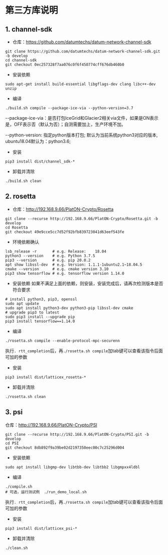 # 第三方库说明

## 1. channel-sdk
+ 仓库：https://github.com/datumtechs/datum-network-channel-sdk
```
git clone https://github.com/datumtechs/datum-network-channel-sdk.git -b develop
cd channel-sdk
git checkout 0ec257328f7aa076c0f6f450774cff676db460b0
```

+ 安装依赖
```
sudo apt-get install build-essential libgflags-dev clang libc++-dev unzip
```

+ 编译
```
./build.sh compile --package-ice-via --python-version=3.7
```
--package-ice-via：是否打包IceGrid和Glacier2相关via文件，如果是ON表示是，OFF表示否（默认为否）；自测需要加上，生产环境不加。

--python-version: 指定python版本打包; 默认为当前系统python3对应的版本, ubuntu18.04默认为：python3.6;

+ 安装
```
pip3 install dist/channel_sdk-*
```

+ 卸载并清除
```
./build.sh clean
```


## 2. rosetta
+ 仓库：http://192.168.9.66/PlatON-Crypto/Rosetta
```
git clone --recurse http://192.168.9.66/PlatON-Crypto/Rosetta.git -b develop
cd Rosetta
git checkout 49e9cce5cc7d52f92bfb839723041d63eef543fe
```

+ 环境依赖确认
```
lsb_release -r       # e.g. Release:	18.04
python3 --version    # e.g. Python 3.7.5
pip3 --version       # e.g. pip 20.0.2
apt show libssl-dev  # e.g. Version: 1.1.1-1ubuntu2.1~18.04.5
cmake --version      # e.g. cmake version 3.10
pip3 show tensorflow # e.g. tensorflow version 1.14.0
```

+ 安装依赖
如果不满足上面的依赖，则安装，安装完成后，请再次检测版本是否符合要求
```
# install python3, pip3, openssl
sudo apt update
sudo apt install python3-dev python3-pip libssl-dev cmake
# upgrade pip3 to latest 
sudo pip3 install --upgrade pip
pip3 install tensorflow==1.14.0
```

+ 编译
```
./rosetta.sh compile --enable-protocol-mpc-securenn
```
执行`. rtt_completion`后，再`./rosetta.sh compile`加tab键可以查看该指令后面可加的参数

+ 安装
```
pip3 install dist/latticex_rosetta-*
```

+ 卸载并清除
```
./rosetta.sh clean
```


## 3. psi
仓库：http://192.168.9.66/PlatON-Crypto/PSI
```
git clone --recurse http://192.168.9.66/PlatON-Crypto/PSI.git -b develop
cd PSI
git checkout 8db892f9a39be02d2197350eec00c7c25296d004
```

+ 安装依赖
```
sudo apt install libgmp-dev libtbb-dev libtbb2 libgmpxx4ldbl
```

+ 编译
```
./compile.sh
# 可选，运行测试例  ./run_demo_local.sh
```
执行`. rtt_completion`后，再`./rosetta.sh compile`加tab键可以查看该指令后面可加的参数


+ 安装
```
pip3 install dist/latticex_psi-*
```

+ 卸载并清除
```
./clean.sh
```

